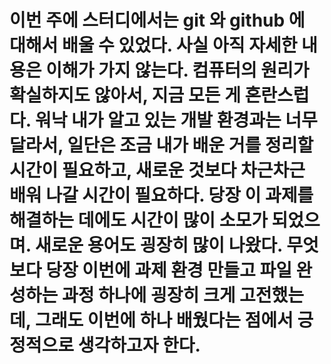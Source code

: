 # 이번 주에 스터디에서는 git 와 github 에 대해서 배울 수 있었다. 사실 아직 자세한 내용은 이해가 가지 않는다. 컴퓨터의 원리가 확실하지도 않아서, 지금 모든 게 혼란스럽다. 워낙 내가 알고 있는 개발 환경과는 너무 달라서, 일단은 조금 내가 배운 거를 정리할 시간이 필요하고, 새로운 것보다 차근차근 배워 나갈 시간이 필요하다. 당장 이 과제를 해결하는 데에도 시간이 많이 소모가 되었으며. 새로운 용어도 굉장히 많이 나왔다. 무엇보다 당장 이번에 과제 환경 만들고 파일 완성하는 과정 하나에 굉장히 크게 고전했는데, 그래도 이번에 하나 배웠다는 점에서 긍정적으로 생각하고자 한다.